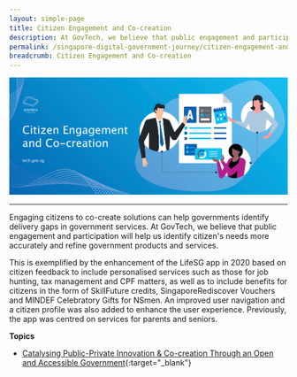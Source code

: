```yaml
---
layout: simple-page
title: Citizen Engagement and Co-creation
description: At GovTech, we believe that public engagement and participation helps us to identify citizen needs more accurately and refine government digital solutions.
permalink: /singapore-digital-government-journey/citizen-engagement-and-cocreation
breadcrumb: Citizen Engagement and Co-creation
---
```


![Citizen Engagement and Co-creation](/images/digital-transformation/Citizen-engagement-and-cocreation-header-banner.png)

---

Engaging citizens to co-create solutions can help governments identify delivery gaps in government services. At GovTech, we believe that public engagement and participation will help us identify citizen's needs more accurately and refine government products and services. 

This is exemplified by the enhancement of the LifeSG app in 2020 based on citizen feedback to include personalised services such as those for job hunting, tax management and CPF matters, as well as to include benefits for citizens in the form of SkillFuture credits, SingaporeRediscover Vouchers and MINDEF Celebratory Gifts for NSmen. An improved user navigation and a citizen profile was also added to enhance the user experience. Previously, the app was centred on services for parents and seniors. 

**Topics**

- [Catalysing Public-Private Innovation & Co-creation Through an Open and Accessible Government](https://www.tech.gov.sg/singapore-digital-government-journey/citizen-engagement-and-cocreation/catalysing-public-private-innovation-and-co-creation-through-an-open-and-accessible-government){:target="_blank"}
